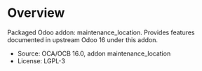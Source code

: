 # Overview

Packaged Odoo addon: maintenance_location. Provides features documented in upstream Odoo 16 under this addon.

- Source: OCA/OCB 16.0, addon maintenance_location
- License: LGPL-3
